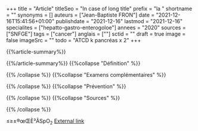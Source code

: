 +++
title = "Article"
titleSeo = "In case of long title"
prefix = "la "
shortname = ""
synonyms = []
auteurs = ["Jean-Baptiste FRON"]
date = "2021-12-16T15:41:56+01:00"
publishdate = "2021-12-16"
lastmod = "2021-12-16"
specialites = ["hepatto-gastro-enterogoloe"]
annees = "2020"
sources = ["SNFGE"]
tags = ["cancer"]
anglais = [""]
sctid = ""
draft = true
image = false
imageSrc = ""
todo = "ATCD k pancréas x 2"
+++

{{%article-summary%}}



{{%/article-summary%}}
{{%collapse "Définition" %}}



{{% /collapse %}}
{{%collapse "Examens complémentaires" %}}


{{% /collapse %}}
{{%collapse "Prévention" %}}


{{% /collapse %}}
{{%collapse "Sources" %}}



{{% /collapse %}}

≤≥±®œŒÈ³ÂSpO<sub>2</sub>
[External link](https://discourse.gohugo.io/ "{rel='nofollow'}")
